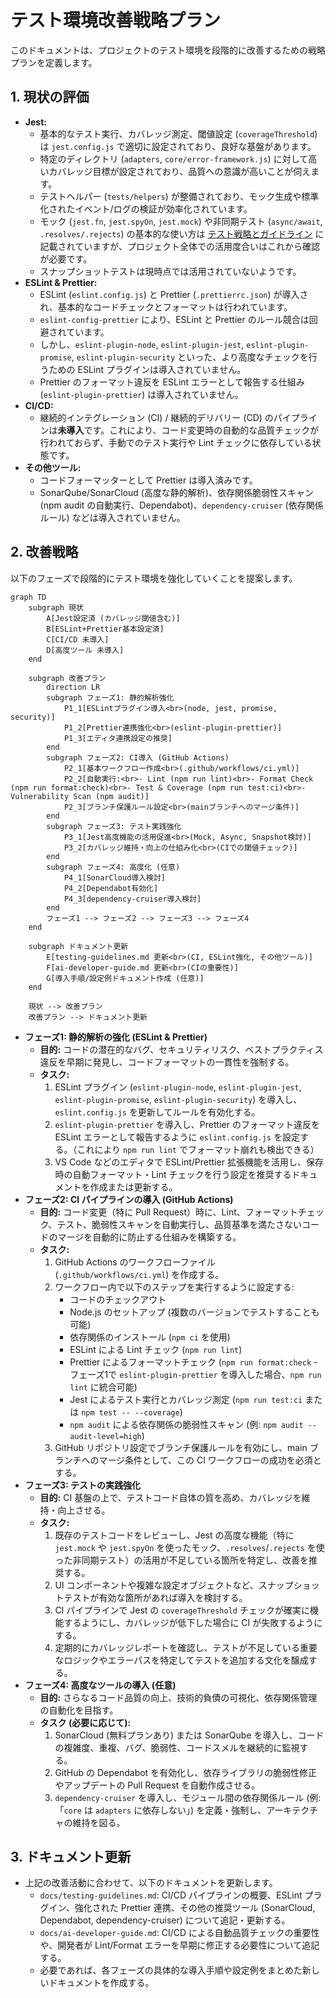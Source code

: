 # テスト環境改善戦略プラン

このドキュメントは、プロジェクトのテスト環境を段階的に改善するための戦略プランを定義します。

## 1. 現状の評価

*   **Jest:**
    *   基本的なテスト実行、カバレッジ測定、閾値設定 (`coverageThreshold`) は `jest.config.js` で適切に設定されており、良好な基盤があります。
    *   特定のディレクトリ (`adapters`, `core/error-framework.js`) に対して高いカバレッジ目標が設定されており、品質への意識が高いことが伺えます。
    *   テストヘルパー (`tests/helpers`) が整備されており、モック生成や標準化されたイベント/ログの検証が効率化されています。
    *   モック (`jest.fn`, `jest.spyOn`, `jest.mock`) や非同期テスト (`async/await`, `.resolves/.rejects`) の基本的な使い方は [テスト戦略とガイドライン](testing-guidelines.md) に記載されていますが、プロジェクト全体での活用度合いはこれから確認が必要です。
    *   スナップショットテストは現時点では活用されていないようです。
*   **ESLint & Prettier:**
    *   ESLint (`eslint.config.js`) と Prettier (`.prettierrc.json`) が導入され、基本的なコードチェックとフォーマットは行われています。
    *   `eslint-config-prettier` により、ESLint と Prettier のルール競合は回避されています。
    *   しかし、`eslint-plugin-node`, `eslint-plugin-jest`, `eslint-plugin-promise`, `eslint-plugin-security` といった、より高度なチェックを行うための ESLint プラグインは導入されていません。
    *   Prettier のフォーマット違反を ESLint エラーとして報告する仕組み (`eslint-plugin-prettier`) は導入されていません。
*   **CI/CD:**
    *   継続的インテグレーション (CI) / 継続的デリバリー (CD) のパイプラインは**未導入**です。これにより、コード変更時の自動的な品質チェックが行われておらず、手動でのテスト実行や Lint チェックに依存している状態です。
*   **その他ツール:**
    *   コードフォーマッターとして Prettier は導入済みです。
    *   SonarQube/SonarCloud (高度な静的解析)、依存関係脆弱性スキャン (npm audit の自動実行、Dependabot)、`dependency-cruiser` (依存関係ルール) などは導入されていません。

## 2. 改善戦略

以下のフェーズで段階的にテスト環境を強化していくことを提案します。

```mermaid
graph TD
    subgraph 現状
        A[Jest設定済 (カバレッジ閾値含む)]
        B[ESLint+Prettier基本設定済]
        C[CI/CD 未導入]
        D[高度ツール 未導入]
    end

    subgraph 改善プラン
        direction LR
        subgraph フェーズ1: 静的解析強化
            P1_1[ESLintプラグイン導入<br>(node, jest, promise, security)]
            P1_2[Prettier連携強化<br>(eslint-plugin-prettier)]
            P1_3[エディタ連携設定の推奨]
        end
        subgraph フェーズ2: CI導入 (GitHub Actions)
            P2_1[基本ワークフロー作成<br>(.github/workflows/ci.yml)]
            P2_2[自動実行:<br>- Lint (npm run lint)<br>- Format Check (npm run format:check)<br>- Test & Coverage (npm run test:ci)<br>- Vulnerability Scan (npm audit)]
            P2_3[ブランチ保護ルール設定<br>(mainブランチへのマージ条件)]
        end
        subgraph フェーズ3: テスト実践強化
            P3_1[Jest高度機能の活用促進<br>(Mock, Async, Snapshot検討)]
            P3_2[カバレッジ維持・向上の仕組み化<br>(CIでの閾値チェック)]
        end
        subgraph フェーズ4: 高度化 (任意)
            P4_1[SonarCloud導入検討]
            P4_2[Dependabot有効化]
            P4_3[dependency-cruiser導入検討]
        end
        フェーズ1 --> フェーズ2 --> フェーズ3 --> フェーズ4
    end

    subgraph ドキュメント更新
        E[testing-guidelines.md 更新<br>(CI, ESLint強化, その他ツール)]
        F[ai-developer-guide.md 更新<br>(CIの重要性)]
        G[導入手順/設定例ドキュメント作成 (任意)]
    end

    現状 --> 改善プラン
    改善プラン --> ドキュメント更新

```

*   **フェーズ1: 静的解析の強化 (ESLint & Prettier)**
    *   **目的:** コードの潜在的なバグ、セキュリティリスク、ベストプラクティス違反を早期に発見し、コードフォーマットの一貫性を強制する。
    *   **タスク:**
        1.  ESLint プラグイン (`eslint-plugin-node`, `eslint-plugin-jest`, `eslint-plugin-promise`, `eslint-plugin-security`) を導入し、`eslint.config.js` を更新してルールを有効化する。
        2.  `eslint-plugin-prettier` を導入し、Prettier のフォーマット違反を ESLint エラーとして報告するように `eslint.config.js` を設定する。（これにより `npm run lint` でフォーマット崩れも検出できる）
        3.  VS Code などのエディタで ESLint/Prettier 拡張機能を活用し、保存時の自動フォーマット・Lint チェックを行う設定を推奨するドキュメントを作成または更新する。
*   **フェーズ2: CI パイプラインの導入 (GitHub Actions)**
    *   **目的:** コード変更（特に Pull Request）時に、Lint、フォーマットチェック、テスト、脆弱性スキャンを自動実行し、品質基準を満たさないコードのマージを自動的に防止する仕組みを構築する。
    *   **タスク:**
        1.  GitHub Actions のワークフローファイル (`.github/workflows/ci.yml`) を作成する。
        2.  ワークフロー内で以下のステップを実行するように設定する:
            *   コードのチェックアウト
            *   Node.js のセットアップ (複数のバージョンでテストすることも可能)
            *   依存関係のインストール (`npm ci` を使用)
            *   ESLint による Lint チェック (`npm run lint`)
            *   Prettier によるフォーマットチェック (`npm run format:check` - フェーズ1で `eslint-plugin-prettier` を導入した場合、`npm run lint` に統合可能)
            *   Jest によるテスト実行とカバレッジ測定 (`npm run test:ci` または `npm test -- --coverage`)
            *   `npm audit` による依存関係の脆弱性スキャン (例: `npm audit --audit-level=high`)
        3.  GitHub リポジトリ設定でブランチ保護ルールを有効にし、main ブランチへのマージ条件として、この CI ワークフローの成功を必須とする。
*   **フェーズ3: テストの実践強化**
    *   **目的:** CI 基盤の上で、テストコード自体の質を高め、カバレッジを維持・向上させる。
    *   **タスク:**
        1.  既存のテストコードをレビューし、Jest の高度な機能（特に `jest.mock` や `jest.spyOn` を使ったモック、`.resolves`/`.rejects` を使った非同期テスト）の活用が不足している箇所を特定し、改善を推奨する。
        2.  UI コンポーネントや複雑な設定オブジェクトなど、スナップショットテストが有効な箇所があれば導入を検討する。
        3.  CI パイプラインで Jest の `coverageThreshold` チェックが確実に機能するようにし、カバレッジが低下した場合に CI が失敗するようにする。
        4.  定期的にカバレッジレポートを確認し、テストが不足している重要なロジックやエラーパスを特定してテストを追加する文化を醸成する。
*   **フェーズ4: 高度なツールの導入 (任意)**
    *   **目的:** さらなるコード品質の向上、技術的負債の可視化、依存関係管理の自動化を目指す。
    *   **タスク (必要に応じて):**
        1.  SonarCloud (無料プランあり) または SonarQube を導入し、コードの複雑度、重複、バグ、脆弱性、コードスメルを継続的に監視する。
        2.  GitHub の Dependabot を有効化し、依存ライブラリの脆弱性修正やアップデートの Pull Request を自動作成させる。
        3.  `dependency-cruiser` を導入し、モジュール間の依存関係ルール (例: 「`core` は `adapters` に依存しない」) を定義・強制し、アーキテクチャの維持を図る。

## 3. ドキュメント更新

*   上記の改善活動に合わせて、以下のドキュメントを更新します。
    *   `docs/testing-guidelines.md`: CI/CD パイプラインの概要、ESLint プラグイン、強化された Prettier 連携、その他の推奨ツール (SonarCloud, Dependabot, dependency-cruiser) について追記・更新する。
    *   `docs/ai-developer-guide.md`: CI/CD による自動品質チェックの重要性や、開発者が Lint/Format エラーを早期に修正する必要性について追記する。
    *   必要であれば、各フェーズの具体的な導入手順や設定例をまとめた新しいドキュメントを作成する。